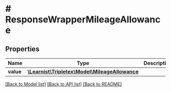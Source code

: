 # # ResponseWrapperMileageAllowance

## Properties

Name | Type | Description | Notes
------------ | ------------- | ------------- | -------------
**value** | [**\Learnist\Tripletex\Model\MileageAllowance**](MileageAllowance.md) |  | [optional]

[[Back to Model list]](../../README.md#models) [[Back to API list]](../../README.md#endpoints) [[Back to README]](../../README.md)
